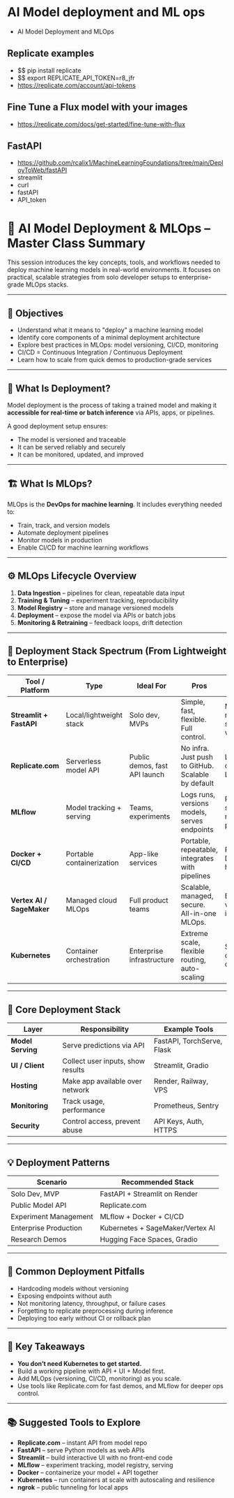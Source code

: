 # AI Model deployment and ML ops 

* AI Model Deployment and MLOps


## Replicate examples 

* $$ pip install replicate
* $$ export REPLICATE_API_TOKEN=r8_jfr
* https://replicate.com/account/api-tokens
  

## Fine Tune a Flux model with your images

* https://replicate.com/docs/get-started/fine-tune-with-flux
  

## FastAPI

* https://github.com/rcalix1/MachineLearningFoundations/tree/main/DeployToWeb/fastAPI
* streamlit
* curl
* fastAPI
* API_token

# 🚀 AI Model Deployment & MLOps – Master Class Summary

This session introduces the key concepts, tools, and workflows needed to deploy machine learning models in real-world environments. It focuses on practical, scalable strategies from solo developer setups to enterprise-grade MLOps stacks.

---

## 🎯 Objectives

- Understand what it means to "deploy" a machine learning model
- Identify core components of a minimal deployment architecture
- Explore best practices in MLOps: model versioning, CI/CD, monitoring
- CI/CD = Continuous Integration / Continuous Deployment
- Learn how to scale from quick demos to production-grade services

---

## 🧠 What Is Deployment?

Model deployment is the process of taking a trained model and making it **accessible for real-time or batch inference** via APIs, apps, or pipelines.

A good deployment setup ensures:
- The model is versioned and traceable
- It can be served reliably and securely
- It can be monitored, updated, and improved

---

## 🏗️ What Is MLOps?

MLOps is the **DevOps for machine learning**. It includes everything needed to:
- Train, track, and version models
- Automate deployment pipelines
- Monitor models in production
- Enable CI/CD for machine learning workflows

---

## ⚙️ MLOps Lifecycle Overview

1. **Data Ingestion** – pipelines for clean, repeatable data input
2. **Training & Tuning** – experiment tracking, reproducibility
3. **Model Registry** – store and manage versioned models
4. **Deployment** – expose the model via APIs or batch jobs
5. **Monitoring & Retraining** – feedback loops, drift detection

---

## 📶 Deployment Stack Spectrum (From Lightweight to Enterprise)

| Tool / Platform     | Type                  | Ideal For                  | Pros                                             | Cons                                           |
|---------------------|------------------------|-----------------------------|--------------------------------------------------|------------------------------------------------|
| **Streamlit + FastAPI** | Local/lightweight stack | Solo dev, MVPs              | Simple, fast, flexible. Full control.            | Manual ops, no native scaling or versioning    |
| **Replicate.com**   | Serverless model API   | Public demos, fast API launch| No infra. Just push to GitHub. Scalable by default| Limited customization. Less control.           |
| **MLflow**          | Model tracking + serving| Teams, experiments          | Logs runs, versions models, serves endpoints     | Requires setup + infra, not a full platform    |
| **Docker + CI/CD**  | Portable containerization| App-like services          | Portable, repeatable, integrates with pipelines  | Requires DevOps and hosting                    |
| **Vertex AI / SageMaker** | Managed cloud MLOps | Full product teams          | Scalable, managed, secure. All-in-one MLOps.     | Expensive, vendor lock-in, complexity          |
| **Kubernetes**      | Container orchestration| Enterprise infrastructure    | Extreme scale, flexible routing, auto-scaling    | Steep learning curve, high complexity          |

---

## 🧰 Core Deployment Stack

| Layer            | Responsibility                   | Example Tools              |
|------------------|-----------------------------------|----------------------------|
| **Model Serving**| Serve predictions via API         | FastAPI, TorchServe, Flask |
| **UI / Client**  | Collect user inputs, show results | Streamlit, Gradio          |
| **Hosting**      | Make app available over network   | Render, Railway, VPS       |
| **Monitoring**   | Track usage, performance          | Prometheus, Sentry         |
| **Security**     | Control access, prevent abuse     | API Keys, Auth, HTTPS      |

---

## 💡 Deployment Patterns

| Scenario                      | Recommended Stack                 |
|-------------------------------|-----------------------------------|
| Solo Dev, MVP                 | FastAPI + Streamlit on Render     |
| Public Model API              | Replicate.com                     |
| Experiment Management         | MLflow + Docker + CI/CD           |
| Enterprise Production         | Kubernetes + SageMaker/Vertex AI  |
| Research Demos                | Hugging Face Spaces, Gradio       |

---

## 🔐 Common Deployment Pitfalls

- Hardcoding models without versioning
- Exposing endpoints without auth
- Not monitoring latency, throughput, or failure cases
- Forgetting to replicate preprocessing during inference
- Deploying too early without CI or rollback plan

---

## 🔭 Key Takeaways

- **You don’t need Kubernetes to get started.**
- Build a working pipeline with API + UI + Model first.
- Add MLOps (versioning, CI/CD, monitoring) as you scale.
- Use tools like Replicate.com for fast demos, and MLflow for deeper ops control.

---

## 📚 Suggested Tools to Explore

- **Replicate.com** – instant API from model repo
- **FastAPI** – serve Python models as web APIs
- **Streamlit** – build interactive UI with no front-end code
- **MLflow** – experiment tracking, model registry, serving
- **Docker** – containerize your model + API together
- **Kubernetes** – run containers at scale with autoscaling and resilience
- **ngrok** – public tunneling for local apps
